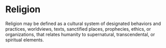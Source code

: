 # Religion
Religion may be defined as a cultural system of designated behaviors and practices, worldviews, texts, sanctified places, prophecies, ethics, or organizations, that relates humanity to supernatural, transcendental, or spiritual elements.
